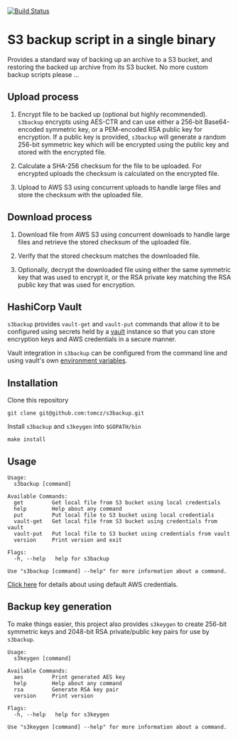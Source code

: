 [![Build Status](https://travis-ci.org/tomcz/s3backup.svg?branch=master)](https://travis-ci.org/tomcz/s3backup)

# S3 backup script in a single binary

Provides a standard way of backing up an archive to a S3 bucket, and restoring the backed up
archive from its S3 bucket. No more custom backup scripts please ...

## Upload process

1. Encrypt file to be backed up (optional but highly recommended). `s3backup` encrypts using
AES-CTR and can use either a 256-bit Base64-encoded symmetric key, or a PEM-encoded RSA public
key for encryption. If a public key is provided, `s3backup` will generate a random 256-bit
symmetric key which will be encrypted using the public key and stored with the encrypted file.

2. Calculate a SHA-256 checksum for the file to be uploaded. For encrypted uploads the checksum
is calculated on the encrypted file.

3. Upload to AWS S3 using concurrent uploads to handle large files and store the checksum with
the uploaded file.

## Download process

1. Download file from AWS S3 using concurrent downloads to handle large files and retrieve the
stored checksum of the uploaded file.

2. Verify that the stored checksum matches the downloaded file.

3. Optionally, decrypt the downloaded file using either the same symmetric key that was used
to encrypt it, or the RSA private key matching the RSA public key that was used for encryption.

## HashiCorp Vault

`s3backup` provides `vault-get` and `vault-put` commands that allow it to be configured using
secrets held by a [vault](https://www.vaultproject.io/) instance so that you can store encryption
keys and AWS credentials in a secure manner.

Vault integration in `s3backup` can be configured from the command line and using vault's own
[environment variables](https://www.vaultproject.io/docs/commands/environment.html).

## Installation

Clone this repository

```
git clone git@github.com:tomcz/s3backup.git
```

Install `s3backup` and `s3keygen` into `$GOPATH/bin`

```
make install
```

## Usage

```
Usage:
  s3backup [command]

Available Commands:
  get         Get local file from S3 bucket using local credentials
  help        Help about any command
  put         Put local file to S3 bucket using local credentials
  vault-get   Get local file from S3 bucket using credentials from vault
  vault-put   Put local file to S3 bucket using credentials from vault
  version     Print version and exit

Flags:
  -h, --help   help for s3backup

Use "s3backup [command] --help" for more information about a command.
```

[Click here](https://docs.aws.amazon.com/sdk-for-go/v1/developer-guide/configuring-sdk.html)
for details about using default AWS credentials.

## Backup key generation

To make things easier, this project also provides `s3keygen` to create 256-bit symmetric keys
and 2048-bit RSA private/public key pairs for use by `s3backup`.

```
Usage:
  s3keygen [command]

Available Commands:
  aes         Print generated AES key
  help        Help about any command
  rsa         Generate RSA key pair
  version     Print version

Flags:
  -h, --help   help for s3keygen

Use "s3keygen [command] --help" for more information about a command.
```
